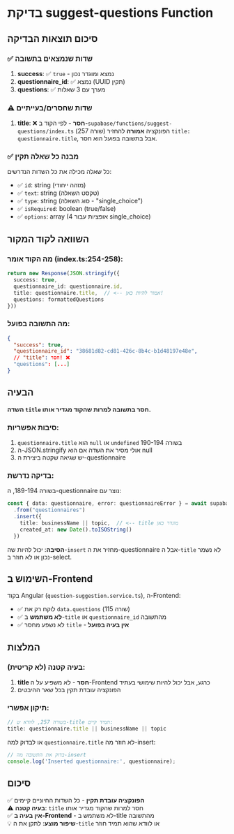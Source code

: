 # בדיקת suggest-questions Function

## סיכום תוצאות הבדיקה

### ✅ שדות שנמצאים בתשובה
1. **success**: ✅ `true` - נמצא ומוגדר נכון
2. **questionnaire_id**: ✅ נמצא (UUID תקין)
3. **questions**: ✅ מערך עם 3 שאלות

### ⚠️ שדות שחסרים/בעייתיים
1. **title**: ❌ **חסר** - לפי הקוד ב-`supabase/functions/suggest-questions/index.ts` (שורה 257) הפונקציה **אמורה** להחזיר `title: questionnaire.title`, אבל בתשובה בפועל הוא חסר.

### ✅ מבנה כל שאלה תקין
כל שאלה מכילה את כל השדות הנדרשים:
- ✅ `id`: string (מזהה ייחודי)
- ✅ `text`: string (טקסט השאלה)
- ✅ `type`: string (סוג השאלה - "single_choice")
- ✅ `isRequired`: boolean (true/false)
- ✅ `options`: array (4 אופציות עבור single_choice)

## השוואה לקוד המקור

### מה הקוד אומר (index.ts:254-258):
```typescript
return new Response(JSON.stringify({
  success: true,
  questionnaire_id: questionnaire.id,
  title: questionnaire.title,  // <-- אמור להיות כאן!
  questions: formattedQuestions
}))
```

### מה התשובה בפועל:
```json
{
  "success": true,
  "questionnaire_id": "38681d82-cd81-426c-8b4c-b1d48197e48e",
  // "title": חסר! ❌
  "questions": [...]
}
```

## הבעיה

**השדה `title` חסר בתשובה למרות שהקוד מגדיר אותו.**

### סיבות אפשריות:
1. `questionnaire.title` הוא `null` או `undefined` בשורה 190-194
2. ה-JSON.stringify אולי מסיר את השדה אם הוא null
3. יש שגיאה שקטה ביצירת ה-questionnaire

### בדיקה נדרשת:
בשורה 189-194, ה-questionnaire נוצר עם:
```typescript
const { data: questionnaire, error: questionnaireError } = await supabase
  .from("questionnaires")
  .insert({
    title: businessName || topic,  // <-- title מוגדר כאן
    created_at: new Date().toISOString()
  })
```

**הסיבה**: יכול להיות שה-`insert` מחזיר את ה-questionnaire אבל ה-`title` לא נשמר נכון או לא חוזר ב-select.

## השימוש ב-Frontend

בקוד Angular (`question-suggestion.service.ts`), ה-Frontend:
- ✅ לוקח רק את `data.questions` (שורה 115)
- ✅ **לא משתמש** ב-`title` או `questionnaire_id` מהתשובה
- ✅ לא נשפע מחסר `title` - **אין בעיה בפועל**

## המלצות

### בעיה קטנה (לא קריטית):
1. **title חסר** - לא משפיע על ה-Frontend כרגע, אבל יכול להיות שימושי בעתיד
2. הפונקציה עובדת תקין בכל שאר ההיבטים

### תיקון אפשרי:
```typescript
// בשורה 257, לוודא ש-title תמיד קיים:
title: questionnaire.title || businessName || topic
```

או לבדוק למה `questionnaire.title` לא חוזר מה-insert:
```typescript
// בדוק את התשובה מה-insert
console.log('Inserted questionnaire:', questionnaire);
```

## סיכום

✅ **הפונקציה עובדת תקין** - כל השדות החיוניים קיימים  
⚠️ **בעיה קטנה**: `title` חסר למרות שהקוד מגדיר אותו  
✅ **אין בעיה ב-Frontend** - לא משתמש ב-title מהתשובה  
💡 **שיפור מוצע**: לתקן את ה-`title` או לוודא שהוא תמיד חוזר
